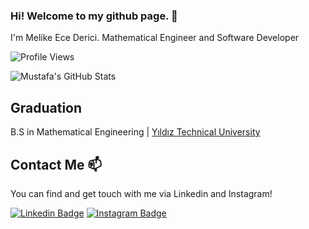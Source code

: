 ### Hi! Welcome to my github page. 👋


I'm Melike Ece Derici. Mathematical Engineer and Software Developer

![Profile Views](https://komarev.com/ghpvc/?username=ecederici)

![Mustafa's GitHub Stats](https://github-readme-stats.vercel.app/api?username=ecederici&show_icons=true)

## Graduation

B.S in Mathematical Engineering |  [Yıldız Technical University](https://www.yildiz.edu.tr/)

## Contact Me 📫

You can find and get touch with me via Linkedin and Instagram!

[![Linkedin Badge](https://img.shields.io/badge/ecederici-follow%20on%20linkedin-blue?style=for-the-badge&logo=linkedin)](https://www.linkedin.com/in/ece-derici/)
[![Instagram Badge](https://img.shields.io/badge/ecederici-follow%20on%20instagram-blue?style=for-the-badge&logo=instagram)](https://instagram.com/ecederici/)
